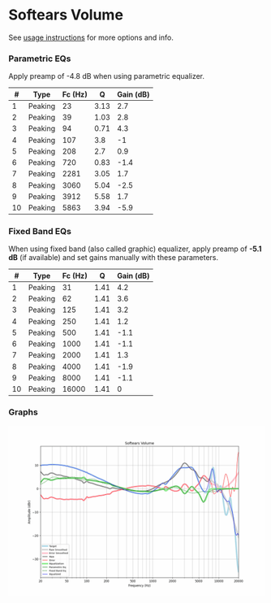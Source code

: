 # Softears Volume
See [usage instructions](https://github.com/jaakkopasanen/AutoEq#usage) for more options and info.

### Parametric EQs
Apply preamp of -4.8 dB when using parametric equalizer.

|   # | Type    |   Fc (Hz) |    Q |   Gain (dB) |
|-----|---------|-----------|------|-------------|
|   1 | Peaking |        23 | 3.13 |         2.7 |
|   2 | Peaking |        39 | 1.03 |         2.8 |
|   3 | Peaking |        94 | 0.71 |         4.3 |
|   4 | Peaking |       107 | 3.8  |        -1   |
|   5 | Peaking |       208 | 2.7  |         0.9 |
|   6 | Peaking |       720 | 0.83 |        -1.4 |
|   7 | Peaking |      2281 | 3.05 |         1.7 |
|   8 | Peaking |      3060 | 5.04 |        -2.5 |
|   9 | Peaking |      3912 | 5.58 |         1.7 |
|  10 | Peaking |      5863 | 3.94 |        -5.9 |

### Fixed Band EQs
When using fixed band (also called graphic) equalizer, apply preamp of **-5.1 dB** (if available) and set gains manually with these parameters.

|   # | Type    |   Fc (Hz) |    Q |   Gain (dB) |
|-----|---------|-----------|------|-------------|
|   1 | Peaking |        31 | 1.41 |         4.2 |
|   2 | Peaking |        62 | 1.41 |         3.6 |
|   3 | Peaking |       125 | 1.41 |         3.2 |
|   4 | Peaking |       250 | 1.41 |         1.2 |
|   5 | Peaking |       500 | 1.41 |        -1.1 |
|   6 | Peaking |      1000 | 1.41 |        -1.1 |
|   7 | Peaking |      2000 | 1.41 |         1.3 |
|   8 | Peaking |      4000 | 1.41 |        -1.9 |
|   9 | Peaking |      8000 | 1.41 |        -1.1 |
|  10 | Peaking |     16000 | 1.41 |         0   |

### Graphs
![](./Softears%20Volume.png)
